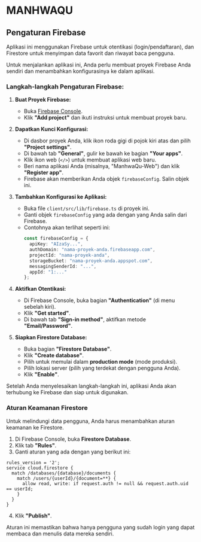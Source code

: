 # MANHWAQU

## Pengaturan Firebase

Aplikasi ini menggunakan Firebase untuk otentikasi (login/pendaftaran), dan Firestore untuk menyimpan data favorit dan riwayat baca pengguna.

Untuk menjalankan aplikasi ini, Anda perlu membuat proyek Firebase Anda sendiri dan menambahkan konfigurasinya ke dalam aplikasi.

### Langkah-langkah Pengaturan Firebase:

1.  **Buat Proyek Firebase:**
    *   Buka [Firebase Console](https://console.firebase.google.com/).
    *   Klik **"Add project"** dan ikuti instruksi untuk membuat proyek baru.

2.  **Dapatkan Kunci Konfigurasi:**
    *   Di dasbor proyek Anda, klik ikon roda gigi di pojok kiri atas dan pilih **"Project settings"**.
    *   Di bawah tab **"General"**, gulir ke bawah ke bagian **"Your apps"**.
    *   Klik ikon web (`</>`) untuk membuat aplikasi web baru.
    *   Beri nama aplikasi Anda (misalnya, "ManhwaQu-Web") dan klik **"Register app"**.
    *   Firebase akan memberikan Anda objek `firebaseConfig`. Salin objek ini.

3.  **Tambahkan Konfigurasi ke Aplikasi:**
    *   Buka file `client/src/lib/firebase.ts` di proyek ini.
    *   Ganti objek `firebaseConfig` yang ada dengan yang Anda salin dari Firebase.
    *   Contohnya akan terlihat seperti ini:
        ```typescript
        const firebaseConfig = {
          apiKey: "AIzaSy...",
          authDomain: "nama-proyek-anda.firebaseapp.com",
          projectId: "nama-proyek-anda",
          storageBucket: "nama-proyek-anda.appspot.com",
          messagingSenderId: "...",
          appId: "1:..."
        };
        ```

4.  **Aktifkan Otentikasi:**
    *   Di Firebase Console, buka bagian **"Authentication"** (di menu sebelah kiri).
    *   Klik **"Get started"**.
    *   Di bawah tab **"Sign-in method"**, aktifkan metode **"Email/Password"**.

5.  **Siapkan Firestore Database:**
    *   Buka bagian **"Firestore Database"**.
    *   Klik **"Create database"**.
    *   Pilih untuk memulai dalam **production mode** (mode produksi).
    *   Pilih lokasi server (pilih yang terdekat dengan pengguna Anda).
    *   Klik **"Enable"**.

Setelah Anda menyelesaikan langkah-langkah ini, aplikasi Anda akan terhubung ke Firebase dan siap untuk digunakan.

### Aturan Keamanan Firestore

Untuk melindungi data pengguna, Anda harus menambahkan aturan keamanan ke Firestore.

1.  Di Firebase Console, buka **Firestore Database**.
2.  Klik tab **"Rules"**.
3.  Ganti aturan yang ada dengan yang berikut ini:

```
rules_version = '2';
service cloud.firestore {
  match /databases/{database}/documents {
    match /users/{userId}/{document=**} {
      allow read, write: if request.auth != null && request.auth.uid == userId;
    }
  }
}
```

4.  Klik **"Publish"**.

Aturan ini memastikan bahwa hanya pengguna yang sudah login yang dapat membaca dan menulis data mereka sendiri.